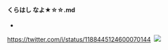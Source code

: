 #### くらはし なよ★☆☆.md
- 
https://twitter.com/i/status/1188445124600070144
![]()
![](https://pbs.twimg.com/media/EG_47AVUwAAOqi2.jpg:orig)
